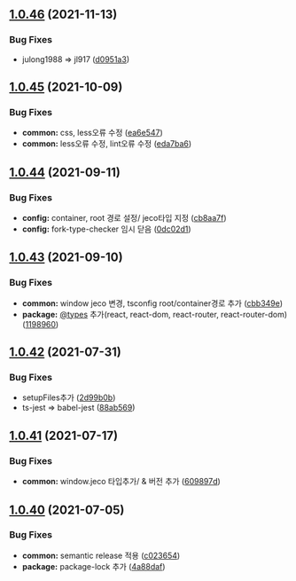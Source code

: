 ## [1.0.46](https://github.com/jl917/jeco/compare/v1.0.45...v1.0.46) (2021-11-13)


### Bug Fixes

* julong1988 => jl917 ([d0951a3](https://github.com/jl917/jeco/commit/d0951a363163088a107ba0764e02e685fc4936fa))

## [1.0.45](https://github.com/jl917/jeco/compare/v1.0.44...v1.0.45) (2021-10-09)


### Bug Fixes

* **common:** css, less오류 수정 ([ea6e547](https://github.com/jl917/jeco/commit/ea6e547fc1a34d9b46626e585beb6789fbfb5af2))
* **common:** less오류 수정, lint오류 수정 ([eda7ba6](https://github.com/jl917/jeco/commit/eda7ba6f68db7f2bb6d569c2dbde1195208311c2))

## [1.0.44](https://github.com/jl917/jeco/compare/v1.0.43...v1.0.44) (2021-09-11)


### Bug Fixes

* **config:** container, root 경로 설정/ jeco타입 지정 ([cb8aa7f](https://github.com/jl917/jeco/commit/cb8aa7f735cd1f71937f1d6c1ff057c333f7a313))
* **config:** fork-type-checker 임시 닫음 ([0dc02d1](https://github.com/jl917/jeco/commit/0dc02d12eb5928c86b20d2eb479f6e0d1b72d61f))

## [1.0.43](https://github.com/jl917/jeco/compare/v1.0.42...v1.0.43) (2021-09-10)


### Bug Fixes

* **common:** window jeco 변경, tsconfig root/container경로 추가 ([cbb349e](https://github.com/jl917/jeco/commit/cbb349e7b78c08901748e1fbf6c5eb95f2614c81))
* **package:** [@types](https://github.com/types) 추가(react, react-dom, react-router, react-router-dom) ([1198960](https://github.com/jl917/jeco/commit/1198960332e52e77287b4f4c599e86ce3c92f70e))

## [1.0.42](https://github.com/jl917/jeco/compare/v1.0.41...v1.0.42) (2021-07-31)


### Bug Fixes

* setupFiles추가 ([2d99b0b](https://github.com/jl917/jeco/commit/2d99b0bb6bacd81b5f97ad03767bdeaa74cb56e0))
* ts-jest => babel-jest ([88ab569](https://github.com/jl917/jeco/commit/88ab56931ae3d187f4666479a5c54fb9dc6b1819))

## [1.0.41](https://github.com/jl917/jeco/compare/v1.0.40...v1.0.41) (2021-07-17)


### Bug Fixes

* **common:** window.jeco 타입추가/ & 버전 추가 ([609897d](https://github.com/jl917/jeco/commit/609897d197ce0ccb107da19ce21230c7bfe2d81f))

## [1.0.40](https://github.com/jl917/jeco/compare/v1.0.39...v1.0.40) (2021-07-05)


### Bug Fixes

* **common:** semantic release 적용 ([c023654](https://github.com/jl917/jeco/commit/c02365422e5f6f07e2777adb5b1a88e720746b67))
* **package:** package-lock 추가 ([4a88daf](https://github.com/jl917/jeco/commit/4a88daf7e8601b6313fd71dac7bc9fe71f2b5b83))
